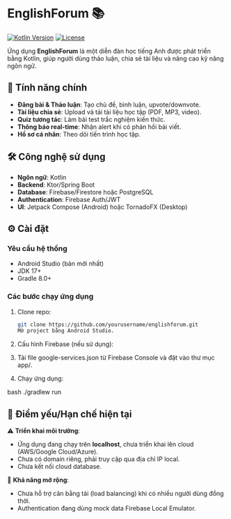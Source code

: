 # EnglishForum 📚

[![Kotlin Version](https://img.shields.io/badge/Kotlin-1.8.0-blue.svg)](https://kotlinlang.org)
[![License](https://img.shields.io/badge/License-MIT-green.svg)](https://opensource.org/licenses/MIT)

Ứng dụng **EnglishForum** là một diễn đàn học tiếng Anh được phát triển bằng Kotlin, giúp người dùng thảo luận, chia sẻ tài liệu và nâng cao kỹ năng ngôn ngữ.

## 📱 Tính năng chính

- **Đăng bài & Thảo luận**: Tạo chủ đề, bình luận, upvote/downvote.
- **Tài liệu chia sẻ**: Upload và tải tài liệu học tập (PDF, MP3, video).
- **Quiz tương tác**: Làm bài test trắc nghiệm kiến thức.
- **Thông báo real-time**: Nhận alert khi có phản hồi bài viết.
- **Hồ sơ cá nhân**: Theo dõi tiến trình học tập.

## 🛠 Công nghệ sử dụng

- **Ngôn ngữ**: Kotlin
- **Backend**: Ktor/Spring Boot
- **Database**: Firebase/Firestore hoặc PostgreSQL
- **Authentication**: Firebase Auth/JWT
- **UI**: Jetpack Compose (Android) hoặc TornadoFX (Desktop)

## ⚙️ Cài đặt

### Yêu cầu hệ thống
- Android Studio (bản mới nhất)
- JDK 17+
- Gradle 8.0+

### Các bước chạy ứng dụng
1. Clone repo:
   ```bash
   git clone https://github.com/yourusername/englishforum.git
   Mở project bằng Android Studio.

2. Cấu hình Firebase (nếu sử dụng):

3. Tải file google-services.json từ Firebase Console và đặt vào thư mục app/.

4. Chạy ứng dụng:

bash
./gradlew run

## 📌 Điểm yếu/Hạn chế hiện tại

⚠️ **Triển khai môi trường**:
- Ứng dụng đang chạy trên **localhost**, chưa triển khai lên cloud (AWS/Google Cloud/Azure).  
- Chưa có domain riêng, phải truy cập qua địa chỉ IP local.  
- Chưa kết nối cloud database.  

🔧 **Khả năng mở rộng**:
- Chưa hỗ trợ cân bằng tải (load balancing) khi có nhiều người dùng đồng thời.  
- Authentication đang dùng mock data Firebase Local Emulator.  
